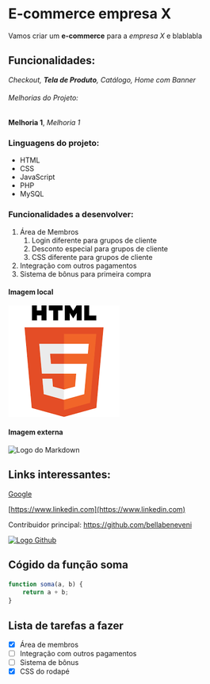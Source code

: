 # E-commerce empresa X

Vamos criar um **e-commerce** para a *empresa X* e blablabla


## Funcionalidades:

_Checkout, **Tela de Produto**, Catálogo, Home com Banner_

###### Melhorias do Projeto:

__Melhoria 1__, _Melhoria 1_

### Linguagens do projeto:

* HTML
* CSS
* JavaScript
* PHP
* MySQL

### Funcionalidades a desenvolver:
1. Área de Membros
    1. Login diferente para grupos de cliente
    2. Desconto especial para grupos de cliente
    3. CSS diferente para grupos de cliente
2. Integração com outros pagamentos
3. Sistema de bônus para primeira compra

#### Imagem local

![Logo do HTML](img/logo.png)

#### Imagem externa

![Logo do Markdown](https://upload.wikimedia.org/wikipedia/commons/thumb/4/48/Markdown-mark.svg/1280px-Markdown-mark.svg.png)

## Links interessantes: 

[Google](https://www.google.com)

[https://www.linkedin.com](https://www.linkedin.com)

Contribuidor principal: https://github.com/bellabeneveni

[![Logo Github](https://github.githubassets.com/images/modules/logos_page/GitHub-Mark.png)](https://github.githubassets.com/images/modules/logos_page/GitHub-Mark.png)

## Cógido da função soma
```javascript
function soma(a, b) {
    return a + b;
}
```

## Lista de tarefas a fazer

- [x] Área de membros
- [ ] Integração com outros pagamentos
- [ ] Sistema de bônus
- [x] CSS do rodapé